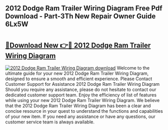 ## 2012 Dodge Ram Trailer Wiring Diagram Free Pdf Download - Part-3Th New Repair Owner Guide 6Lx5W

# <h2><a href="http://dfhqrs.blite.top/?on=2012+Dodge+Ram+Trailer+Wiring+Diagram">🔗Download New 👉🔴 2012 Dodge Ram Trailer Wiring Diagram</a></h2>

[![2012 Dodge Ram Trailer Wiring Diagram download](https://i.imgur.com/lujVjoI.png)](http://dfhqrs.blite.top/?on=2012+Dodge+Ram+Trailer+Wiring+Diagram)
Welcome to the ultimate guide for your new 2012 Dodge Ram Trailer Wiring Diagram, designed to ensure a smooth and efficient experience. Please Contact Customer Support for Assistance 2012 Dodge Ram Trailer Wiring Diagram Should you require any assistance, please do not hesitate to contact our dedicated customer support team. Enjoy the efficiency of list of features while using your new 2012 Dodge Ram Trailer Wiring Diagram. We believe that the 2012 Dodge Ram Trailer Wiring Diagram has been a clear and concise resource in your quest to understand the functions and capabilities of your new item. If you need any assistance or have any questions, our customer service team is always available.
